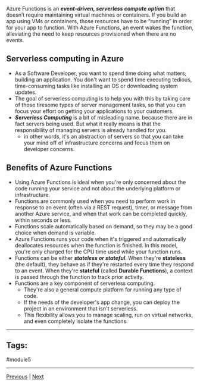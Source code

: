 Azure Functions is an ***event-driven, serverless compute option*** that doesn’t require maintaining virtual machines or containers. If you build an app using VMs or containers, those resources have to be “running” in order for your app to function. With Azure Functions, an event wakes the function, alleviating the need to keep resources provisioned when there are no events.

## Serverless computing in Azure
- As a Software Developer, you want to spend time doing what matters, building an application. You don't want to spend time executing tedious, time-consuming tasks like installing an OS or downloading system updates.
- The goal of serverless computing is to help you with this by taking care of those tiresome types of server management tasks, so that you can focus your effort on getting your applications to your customers.
- ***Serverless Computing*** is a bit of misleading name. because there are in fact servers being used. But what it really means is that the responsibility of managing servers is already handled for you.
	- in other words, it's an abstraction of servers so that you can take your mind off of infrastructure concerns and focus them on developer concerns.
## Benefits of Azure Functions
- Using Azure Functions is ideal when you're only concerned about the code running your service and not about the underlying platform or infrastructure. 
- Functions are commonly used when you need to perform work in response to an event (often via a REST request), timer, or message from another Azure service, and when that work can be completed quickly, within seconds or less.
- Functions scale automatically based on demand, so they may be a good choice when demand is variable.
- Azure Functions runs your code when it's triggered and automatically deallocates resources when the function is finished. In this model, you're only charged for the CPU time used while your function runs.
- Functions can be either ***stateless or stateful***. When they're **stateless** (the default), they behave as if they're restarted every time they respond to an event. When they're **stateful** (called **Durable Functions**), a context is passed through the function to track prior activity.
- Functions are a key component of serverless computing. 
	- They're also a general compute platform for running any type of code. 
	- If the needs of the developer's app change, you can deploy the project in an environment that isn't serverless. 
	- This flexibility allows you to manage scaling, run on virtual networks, and even completely isolate the functions.

---
## Tags:
#module5

---
[Previous](Describe-Azure-Containers.md) | [Next](Describe-application-hosting-options.md)
